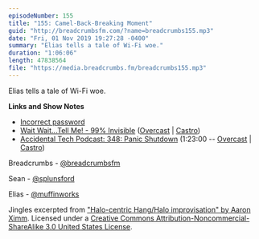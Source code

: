 ```yaml
---
episodeNumber: 155
title: "155: Camel-Back-Breaking Moment"
guid: "http://breadcrumbsfm.com/?name=breadcrumbs155.mp3"
date: "Fri, 01 Nov 2019 19:27:28 -0400"
summary: "Elias tells a tale of Wi-Fi woe."
duration: "1:06:06"
length: 47838564
file: "https://media.breadcrumbs.fm/breadcrumbs155.mp3"
---
```

Elias tells a tale of Wi-Fi woe.

**Links and Show Notes**
- [Incorrect password](https://breadcrumbsfm.com/images/155/incorrect-password.jpeg)
- [Wait Wait...Tell Me! - 99% Invisible](http://feeds.99percentinvisible.org/~r/99percentinvisible/~3/vD0BEtSoVH0/) ([Overcast](https://overcast.fm/+DDytRwY) | [Castro](https://castro.fm/episode/eA8DDo))
- [Accidental Tech Podcast: 348: Panic Shutdown](https://atp.fm/episodes/348) (1:23:00 -- [Overcast](https://overcast.fm/+R7DX5okOo/1:23:00) | [Castro](https://castro.fm/episode/PMDVgE#1:23:00))

Breadcrumbs - [@breadcrumbsfm](https://twitter.com/breadcrumbsfm)

Sean - [@splunsford](https://twitter.com/splunsford)

Elias - [@muffinworks](https://twitter.com/muffinworks)

Jingles excerpted from ["Halo-centric Hang/Halo improvisation" by Aaron Ximm](http://freemusicarchive.org/music/aaron_ximm/handpans_and_the_hang/). Licensed under a [Creative Commons Attribution-Noncommercial-ShareAlike 3.0 United States License](http://creativecommons.org/licenses/by-nc-sa/3.0/us/).